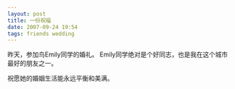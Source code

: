 ```yaml
---
layout: post
title: 一份祝福
date: 2007-09-24 19:54
tags: friends wedding
---
```


昨天，参加鸟Emily同学的婚礼。
Emily同学绝对是个好同志，也是我在这个城市最好的朋友之一。

祝愿她的婚姻生活能永远平衡和美满。